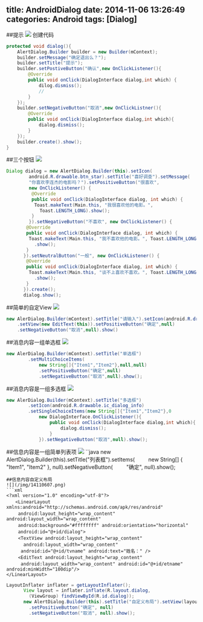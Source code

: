 title: AndroidDialog
date: 2014-11-06 13:26:49
categories: Android
tags: [Dialog]
---
<!--more-->
##提示
![](/img/14110601.png)
创建代码
```java
protected void dialog(){
	AlertDialog.Builder builder = new Builder(mContext);
	builder.setMessage("确定退出么？");
	builder.setTitle("提示");
	builder.setPostiveButton("确认",new OnClickListener(){
		@Override
		public void onClick(DialogInterface dialog,int which) {
			dilog.dismiss();
			//
		}
	});
	builder.setNegativeButton("取消",new OnClickListner(){
		@Override
		public void onClick(DialogInterface dialog,int which){
			dialog.dismiss();
		}
	});
	builder.create().show();
}
```
##三个按钮
![](/img/14110602.png)
```java
Dialog dialog = new AlertDialog.Builder(this).setIcon(
　　     android.R.drawable.btn_star).setTitle("喜好调查").setMessage(
　　     "你喜欢李连杰的电影吗？").setPositiveButton("很喜欢",
　　     new OnClickListener() {
　　      @Override
　　      public void onClick(DialogInterface dialog, int which) {
　　       Toast.makeText(Main.this, "我很喜欢他的电影。",
　　         Toast.LENGTH_LONG).show();
　　      }
　　     }).setNegativeButton("不喜欢", new OnClickListener() {
　　    @Override
　　    public void onClick(DialogInterface dialog, int which) {
　　     Toast.makeText(Main.this, "我不喜欢他的电影。", Toast.LENGTH_LONG)
　　       .show();
　　    }
　　   }).setNeutralButton("一般", new OnClickListener() {
　　    @Override
　　    public void onClick(DialogInterface dialog, int which) {
　　     Toast.makeText(Main.this, "谈不上喜欢不喜欢。", Toast.LENGTH_LONG)
　　       .show();
　　    }
　　   }).create();
　　   dialog.show();
```
##简单的自定View
![](/img/14110603.png)
```java
new AlerDialog.Builder(mContext).setTitle("请输入").setIcon(android.R.drawable.ic_dialog_info)
	.setView(new EditText(this)).setPositiveButton("确定",null)
	.setNegativeButton("取消",null).show()
```
##消息内容一组单选框
![](/img/14110604.png)
```java
new AlerDialog.Builder(mContext).setTitle("单选框")
		.setMultiChoiceItems(
			new String[]{"Item1","Item2"},null,null)
			.setPositiveButton("确定",null)
			.setNegativeButton("取消",null).show();
```
##消息内容是一组多选框
![](/img/14110605.png)
```java
new AlerDialog.Builder(mContext).setTitle("多选框")
		.setIcon(android.R.drawable.ic_dialog_info)
		.setSingleChoiceItems(new String[]{"Item1","Item2"},0
			new DialogInterface.OnClickListener(){
				public void onClick(DialogInterface dialog,int which){
					dialog.dismiss();
				}
			}).setNegativeButton("取消",null).show();
```
##信息内容是一组简单列表项
![](/img/14110606.png)
``java
new AlertDialog.Builder(this).setTitle("列表框").setItems(
　　     new String[] { "Item1", "Item2" }, null).setNegativeButton(
　　     "确定", null).show();
```
##信息内容自定义布局
![](/img/14110607.png)
```xml
<?xml version="1.0" encoding="utf-8"?>
　　<LinearLayout xmlns:android="http://schemas.android.com/apk/res/android"
　　 android:layout_height="wrap_content" android:layout_width="wrap_content"
　　 android:background="#ffffffff" android:orientation="horizontal"
　　 android:id="@+id/dialog">
　　 <TextView android:layout_height="wrap_content"
　　   android:layout_width="wrap_content"
　　  android:id="@+id/tvname" android:text="姓名：" />
　　 <EditText android:layout_height="wrap_content"
　　  android:layout_width="wrap_content" android:id="@+id/etname" android:minWidth="100dip"/>
</LinearLayout>
```
```java
LayoutInflater inflater = getLayoutInflater();
　　   View layout = inflater.inflate(R.layout.dialog,
　　     (ViewGroup) findViewById(R.id.dialog));
　　   new AlertDialog.Builder(this).setTitle("自定义布局").setView(layout)
　　     .setPositiveButton("确定", null)
　　     .setNegativeButton("取消", null).show();
```